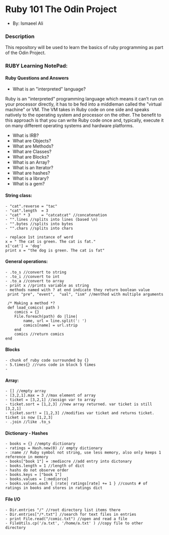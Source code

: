 # Ruby 101 The Odin Project
* By: Ismaeel Ali 

### Description
This repository will be used to learn the basics of ruby programming as part of the Odin Project.

### RUBY Learning NotePad:

#### Ruby Questions and Answers

* What is an "interpreted" language?

Ruby is an "interpreted" programming language which means it can’t run on your processor directly, it has to be fed into a middleman called the "virtual machine" or VM. The VM takes in Ruby code on one side and speaks natively to the operating system and processor on the other. The benefit to this approach is that you can write Ruby code once and, typically, execute it on many different operating systems and hardware platforms.

* What is IRB?
* What are Objects? 
* What are Methods?
* What are Classes?
* What are Blocks?
* What is an Array?
* What is an Iterator?
* What are hashes?
* What is a library?
* What is a gem?


#### String class:
	- "cat".reverse = "tac"
	- "cat".length 	= 3 
	- "cat" * 3 	= "catcatcat" //concatenation
	- "".lines //splits into lines (based \n)
	- "".bytes //splits into bytes
	- "".chars //splits into chars

	- replace 1st instance of word 
	x = " The cat is green. The cat is fat."
	x['cat'] = 'dog'
	print x = "the dog is green. The cat is fat"



#### General operations:
	- .to_s //convert to string
	- .to_i //convert to int
	- .to_a //convert to array
	- print x //prints variable as string
	- methods named with ? at end indicate they return boolean value
	 print "pre", "event",  "ual", "ism" //menthod with multiple arguments

	 /* Making a method *?
	 def load_comics( path )
  		comics = {}
  		File.foreach(path) do |line|
    		name, url = line.split(': ')
    		comics[name] = url.strip
  		end
  		comics //return comics
	end


#### Blocks
	- chunk of ruby code surrounded by {}
	- 5.times{} //runs code in block 5 times
	- 
#### Array:
	- [] //empty array
	- [3,2,1].max = 3 //max element of array
	- ticket = [3,2,1] //assign var to array
	- ticket.sort = [1,2,3] //new array returned. var ticket is still [3,2,1]
	- ticket.sort! = [1,2,3] //modifies var ticket and returns ticket. ticket is now [1,2,3]
	- .join //like .to_s

#### Dictionary - Hashes
	- books = {} //empty dictionary
	- ratings = Hash.new(0) // empty dictionary
	- :name // Ruby symbol not string, use less memory, also only keeps 1 reference in memory
	- books["book 1"] = :mediocre //add entry into dictonary 
	- books.length = 1 //length of dict
	- hashs do not observe order
	- books.keys = ["book 1"]
	- books.values = [:mediorce]
	- books.values.each { |rate| ratings[rate] += 1 } //counts # of ratings in books and stores in ratings dict


#### File I/O
	- Dir.entries "/" //root directory list items there
	- Dir.entries["/*.txt"] //search for text files in entries
	- print File.read("/comic.txt") //open and read a file
	- FileUtils.cp('/a.txt', '/home/a.txt' ) //copy file to other directory